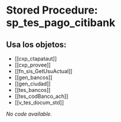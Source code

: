 # Stored Procedure: sp_tes_pago_citibank

## Usa los objetos:
- [[cxp_ctapataut]]
- [[cxp_provee]]
- [[fn_sis_GetUsuActual]]
- [[gen_bancos]]
- [[gen_ciudad]]
- [[tes_bancos]]
- [[tes_codBanco_ach]]
- [[v_tes_docum_std]]

*No code available.*
